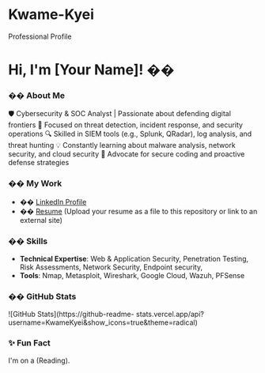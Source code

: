 # Kwame-Kyei
Professional Profile
# Hi, I&#39;m [Your Name]! ��
### �� About Me
🛡️ Cybersecurity & SOC Analyst | Passionate about defending digital frontiers
📍 Focused on threat detection, incident response, and security operations
🔍 Skilled in SIEM tools (e.g., Splunk, QRadar), log analysis, and threat hunting
💡 Constantly learning about malware analysis, network security, and cloud security
🔐 Advocate for secure coding and proactive defense strategies
### �� My Work
- �� [LinkedIn Profile](https://linkedin.com/in/yourprofile)
- �� [Resume](#) (Upload your resume as a file to this repository or link to
an external site)
### ��️ Skills
- **Technical Expertise**: Web &amp; Application Security, Penetration Testing,
Risk Assessments, Network Security, Endpoint security,
- **Tools**: Nmap, Metasploit, Wireshark, Google Cloud, Wazuh, PFSense
### �� GitHub Stats
![GitHub Stats](https://github-readme-
stats.vercel.app/api?username=KwameKyei&amp;show_icons=true&amp;theme=radical)
### ✨ Fun Fact
I&#39;m on a (Reading).
